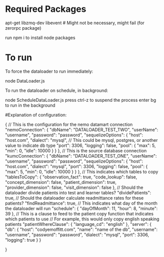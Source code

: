 # Required Packages

apt-get
	libzmq-dev
	libevent # Might not be necessary, might fail (for zerorpc package)

run npm i to install node packages

# To run

To force the dataloader to run immediately: 

node DataLoader.js

To run the dataloader on schedule, in background: 

node ScheduleDataLoader.js
press ctrl-z to suspend the process
enter bg to run in the background

#Explanation of configuration:

{
  // This is the configuration for the nemo datamart connection
  "nemoConnection": {
    "dbName": "DATALOADER_TEST_TWO",
    "userName": "username",
    "password": "password",
    "sequelizeOptions": {
      "host": "host.com",
      "dialect": "mysql", // This could be mysql, postgres, or another value to indicate db type
      "port": 3306,
      "logging": false,
      "pool": {
        "max": 5,
        "min": 0,
        "idle": 10000
      }
    }
  },
  // This is the source database connection
  "kumcConnection": {
    "dbName": "DATALOADER_TEST_ONE",
    "userName": "username",
    "password": "password",
    "sequelizeOptions": {
      "host": "host.com",
      "dialect": "mysql",
      "port": 3306,
      "logging": false,
      "pool": {
        "max": 5,
        "min": 0,
        "idle": 10000
      }
    }
  },
  // This indicates which tables to copy
  "tablesToCopy": {
    "observation_fact": true,
    "code_lookup": false,
    "concept_dimension": false,
    "patient_dimension": true,
    "provider_dimension": false,
    "visit_dimension": false
  },
  // Should the dataloader divide patients into test and learner tables?
  "dividePatients": true,
  // Should the dataloader calculate readmittance rates for these patients?
  "findReadmittance": true,
  // This indicates what day of the month the dataloader will run
  "schedule": {
    "dayOfMonth": 11,
    "hour": 8,
    "minute": 39
  },
  // This is a clause to feed to the patient copy function that indicates which patients to use
  // For example, this would only copy english speaking patients
  "patientWhereClause": {
    "language_cd": "english"
  },
    "server": {
      "db": {
        "host": "codyemoffitt.com",
        "name": "name of the db",
        "username": "username",
        "password": "password",
        "dialect": "mysql",
        "port": 3306,
        "logging": true
      }
    }

}

